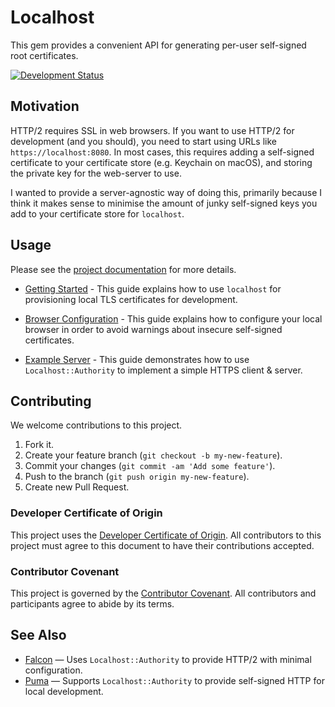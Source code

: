 # Localhost

This gem provides a convenient API for generating per-user self-signed root certificates.

[![Development Status](https://github.com/socketry/localhost/workflows/Test/badge.svg)](https://github.com/socketry/localhost/actions?workflow=Test)

## Motivation

HTTP/2 requires SSL in web browsers. If you want to use HTTP/2 for development (and you should), you need to start using URLs like `https://localhost:8080`. In most cases, this requires adding a self-signed certificate to your certificate store (e.g. Keychain on macOS), and storing the private key for the web-server to use.

I wanted to provide a server-agnostic way of doing this, primarily because I think it makes sense to minimise the amount of junky self-signed keys you add to your certificate store for `localhost`.

## Usage

Please see the [project documentation](https://socketry.github.io/localhost/) for more details.

  - [Getting Started](https://socketry.github.io/localhost/guides/getting-started/index) - This guide explains how to use `localhost` for provisioning local TLS certificates for development.

  - [Browser Configuration](https://socketry.github.io/localhost/guides/browser-configuration/index) - This guide explains how to configure your local browser in order to avoid warnings about insecure self-signed certificates.

  - [Example Server](https://socketry.github.io/localhost/guides/example-server/index) - This guide demonstrates how to use <code class="language-ruby">Localhost::Authority</code> to implement a simple HTTPS client & server.

## Contributing

We welcome contributions to this project.

1.  Fork it.
2.  Create your feature branch (`git checkout -b my-new-feature`).
3.  Commit your changes (`git commit -am 'Add some feature'`).
4.  Push to the branch (`git push origin my-new-feature`).
5.  Create new Pull Request.

### Developer Certificate of Origin

This project uses the [Developer Certificate of Origin](https://developercertificate.org/). All contributors to this project must agree to this document to have their contributions accepted.

### Contributor Covenant

This project is governed by the [Contributor Covenant](https://www.contributor-covenant.org/). All contributors and participants agree to abide by its terms.

## See Also

  - [Falcon](https://github.com/socketry/falcon) — Uses `Localhost::Authority` to provide HTTP/2 with minimal configuration.
  - [Puma](https://github.com/puma/puma) — Supports `Localhost::Authority` to provide self-signed HTTP for local development.
